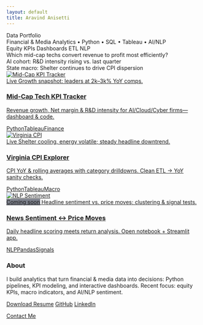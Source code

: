 ```yaml
---
layout: default
title: Aravind Anisetti
---
```


<div class="hero">
  <div class="hero-title">Data Portfolio</div>
  <div class="hero-sub">Financial & Media Analytics • Python • SQL • Tableau • AI/NLP</div>
  <div class="hero-tags">
    <span class="pill">Equity KPIs</span>
    <span class="pill">Dashboards</span>
    <span class="pill">ETL</span>
    <span class="pill">NLP</span>
  </div>
</div>

<div class="carousel">
  <div class="slide">Which mid-cap techs convert revenue to profit most efficiently?</div>
  <div class="slide">AI cohort: R&D intensity rising vs. last quarter</div>
  <div class="slide">State macro: Shelter continues to drive CPI dispersion</div>
</div>

<div class="grid">

  <a class="card" href="https://public.tableau.com/app/profile/aravind.anisetti/viz/Mid-CapRevenueAnalysis/Mid-CapTechKPITracker" target="_blank" rel="noopener">
    <img src="/assets/img/midcap-preview.jpg" alt="Mid-Cap KPI Tracker">
    <div class="card-body">
      <span class="badge">Live</span>
      <span class="teaser">Growth snapshot: leaders at 2k–3k% YoY comps.</span>
      <h3>Mid-Cap Tech KPI Tracker</h3>
      <p>Revenue growth, Net margin & R&D intensity for AI/Cloud/Cyber firms—dashboard & code.</p>
      <div class="tags">
        <span class="pill">Python</span><span class="pill">Tableau</span><span class="pill">Finance</span>
      </div>
    </div>
  </a>

  <a class="card" href="https://public.tableau.com/app/profile/aravind.anisetti/viz/InflationAnalysis-Virginia/InflationAnalysisVA" target="_blank" rel="noopener">
    <img src="/assets/img/va-cpi.jpg" alt="Virginia CPI">
    <div class="card-body">
      <span class="badge">Live</span>
      <span class="teaser">Shelter cooling, energy volatile; steady headline downtrend.</span>
      <h3>Virginia CPI Explorer</h3>
      <p>CPI YoY & rolling averages with category drilldowns. Clean ETL → YoY sanity checks.</p>
      <div class="tags">
        <span class="pill">Python</span><span class="pill">Tableau</span><span class="pill">Macro</span>
      </div>
    </div>
  </a>

  <a class="card" href="https://github.com/aravind-bit" target="_blank" rel="noopener">
    <img src="/assets/img/sentiment-preview.jpg" alt="NLP Sentiment">
    <div class="card-body">
      <span class="badge" style="background:#7b7f8a;">Coming soon</span>
      <span class="teaser">Headline sentiment vs. price moves; clustering & signal tests.</span>
      <h3>News Sentiment ↔ Price Moves</h3>
      <p>Daily headline scoring meets return analysis. Open notebook + Streamlit app.</p>
      <div class="tags">
        <span class="pill">NLP</span><span class="pill">Pandas</span><span class="pill">Signals</span>
      </div>
    </div>
  </a>

</div>

<div class="about">
  <h3>About</h3>
  <p>I build analytics that turn financial & media data into decisions: Python pipelines, KPI modeling, and interactive dashboards.
     Recent focus: equity KPIs, macro indicators, and AI/NLP sentiment.</p>
  <p>
    <a class="btn" href="/assets/Aravind_Resume.pdf">Download Resume</a>
    <a class="btn ghost" href="https://github.com/aravind-bit" target="_blank" rel="noopener">GitHub</a>
    <a class="btn ghost" href="https://www.linkedin.com/in/aravind-a-7534b6168" target="_blank" rel="noopener">LinkedIn</a>
  </p>
</div>

<a class="contact-btn" href="mailto:anisetti.ar@gmail.com">Contact Me</a>
<link rel="stylesheet" href="/assets/css/custom.css">

